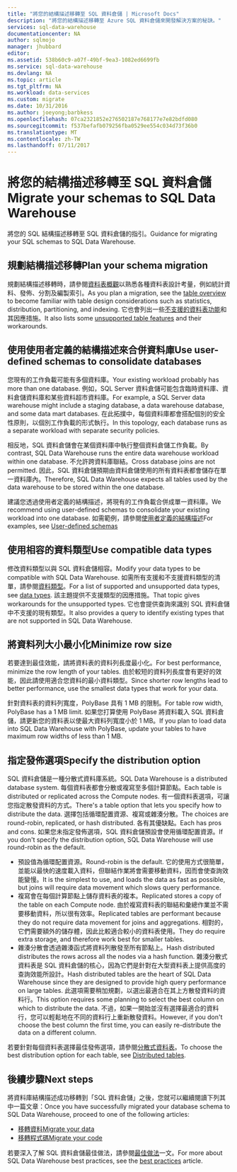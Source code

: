 ```yaml
---
title: "將您的結構描述移轉至 SQL 資料倉儲 | Microsoft Docs"
description: "將您的結構描述移轉至 Azure SQL 資料倉儲來開發解決方案的秘訣。"
services: sql-data-warehouse
documentationcenter: NA
author: sqlmojo
manager: jhubbard
editor: 
ms.assetid: 538b60c9-a07f-49bf-9ea3-1082ed6699fb
ms.service: sql-data-warehouse
ms.devlang: NA
ms.topic: article
ms.tgt_pltfrm: NA
ms.workload: data-services
ms.custom: migrate
ms.date: 10/31/2016
ms.author: joeyong;barbkess
ms.openlocfilehash: 07ca2321852e276502187e768177e7e82bdfd080
ms.sourcegitcommit: f537befafb079256fba0529ee554c034d73f36b0
ms.translationtype: MT
ms.contentlocale: zh-TW
ms.lasthandoff: 07/11/2017
---
```

# <a name="migrate-your-schemas-to-sql-data-warehouse"></a><span data-ttu-id="59a52-103">將您的結構描述移轉至 SQL 資料倉儲</span><span class="sxs-lookup"><span data-stu-id="59a52-103">Migrate your schemas to SQL Data Warehouse</span></span>
<span data-ttu-id="59a52-104">將您的 SQL 結構描述移轉至 SQL 資料倉儲的指引。</span><span class="sxs-lookup"><span data-stu-id="59a52-104">Guidance for migrating your SQL schemas to SQL Data Warehouse.</span></span> 

## <a name="plan-your-schema-migration"></a><span data-ttu-id="59a52-105">規劃結構描述移轉</span><span class="sxs-lookup"><span data-stu-id="59a52-105">Plan your schema migration</span></span>

<span data-ttu-id="59a52-106">規劃結構描述移轉時，請參閱[資料表概觀][table overview]以熟悉各種資料表設計考量，例如統計資料、發佈、分割及編製索引。</span><span class="sxs-lookup"><span data-stu-id="59a52-106">As you plan a migration, see the [table overview][table overview] to become familiar with table design considerations such as statistics, distribution, partitioning, and indexing.</span></span>  <span data-ttu-id="59a52-107">它也會列出一些[不支援的資料表功能][unsupported table features]和其因應措施。</span><span class="sxs-lookup"><span data-stu-id="59a52-107">It also lists some [unsupported table features][unsupported table features] and their workarounds.</span></span>

## <a name="use-user-defined-schemas-to-consolidate-databases"></a><span data-ttu-id="59a52-108">使用使用者定義的結構描述來合併資料庫</span><span class="sxs-lookup"><span data-stu-id="59a52-108">Use user-defined schemas to consolidate databases</span></span>

<span data-ttu-id="59a52-109">您現有的工作負載可能有多個資料庫。</span><span class="sxs-lookup"><span data-stu-id="59a52-109">Your existing workload probably has more than one database.</span></span> <span data-ttu-id="59a52-110">例如，SQL Server 資料倉儲可能包含臨時資料庫、資料倉儲資料庫和某些資料超市資料庫。</span><span class="sxs-lookup"><span data-stu-id="59a52-110">For example, a SQL Server data warehouse might include a staging database, a data warehouse database, and some data mart databases.</span></span> <span data-ttu-id="59a52-111">在此拓撲中，每個資料庫都會搭配個別的安全性原則，以個別工作負載的形式執行。</span><span class="sxs-lookup"><span data-stu-id="59a52-111">In this topology, each database runs as a separate workload with separate security policies.</span></span>

<span data-ttu-id="59a52-112">相反地，SQL 資料倉儲會在某個資料庫中執行整個資料倉儲工作負載。</span><span class="sxs-lookup"><span data-stu-id="59a52-112">By contrast, SQL Data Warehouse runs the entire data warehouse workload within one database.</span></span> <span data-ttu-id="59a52-113">不允許跨資料庫聯結。</span><span class="sxs-lookup"><span data-stu-id="59a52-113">Cross database joins are not permitted.</span></span> <span data-ttu-id="59a52-114">因此，SQL 資料倉儲預期由資料倉儲使用的所有資料表都會儲存在單一資料庫內。</span><span class="sxs-lookup"><span data-stu-id="59a52-114">Therefore, SQL Data Warehouse expects all tables used by the data warehouse to be stored within the one database.</span></span>

<span data-ttu-id="59a52-115">建議您透過使用者定義的結構描述，將現有的工作負載合併成單一資料庫。</span><span class="sxs-lookup"><span data-stu-id="59a52-115">We recommend using user-defined schemas to consolidate your existing workload into one database.</span></span> <span data-ttu-id="59a52-116">如需範例，請參閱[使用者定義的結構描述](sql-data-warehouse-develop-user-defined-schemas.md)</span><span class="sxs-lookup"><span data-stu-id="59a52-116">For examples, see [User-defined schemas](sql-data-warehouse-develop-user-defined-schemas.md)</span></span>

## <a name="use-compatible-data-types"></a><span data-ttu-id="59a52-117">使用相容的資料類型</span><span class="sxs-lookup"><span data-stu-id="59a52-117">Use compatible data types</span></span>
<span data-ttu-id="59a52-118">修改資料類型以與 SQL 資料倉儲相容。</span><span class="sxs-lookup"><span data-stu-id="59a52-118">Modify your data types to be compatible with SQL Data Warehouse.</span></span> <span data-ttu-id="59a52-119">如需所有支援和不支援資料類型的清單，請參閱[資料類型][data types]。</span><span class="sxs-lookup"><span data-stu-id="59a52-119">For a list of supported and unsupported data types, see [data types][data types].</span></span> <span data-ttu-id="59a52-120">該主題提供不支援類型的因應措施。</span><span class="sxs-lookup"><span data-stu-id="59a52-120">That topic gives workarounds for the unsupported types.</span></span> <span data-ttu-id="59a52-121">它也會提供查詢來識別 SQL 資料倉儲中不支援的現有類型。</span><span class="sxs-lookup"><span data-stu-id="59a52-121">It also provides a query to identify existing types that are not supported in SQL Data Warehouse.</span></span>

## <a name="minimize-row-size"></a><span data-ttu-id="59a52-122">將資料列大小最小化</span><span class="sxs-lookup"><span data-stu-id="59a52-122">Minimize row size</span></span>
<span data-ttu-id="59a52-123">若要達到最佳效能，請將資料表的資料列長度最小化。</span><span class="sxs-lookup"><span data-stu-id="59a52-123">For best performance, minimize the row length of your tables.</span></span> <span data-ttu-id="59a52-124">由於較短的資料列長度會有更好的效能，因此請使用適合您資料的最小資料類型。</span><span class="sxs-lookup"><span data-stu-id="59a52-124">Since shorter row lengths lead to better performance, use the smallest data types that work for your data.</span></span> 

<span data-ttu-id="59a52-125">針對資料表的資料列寬度，PolyBase 具有 1 MB 的限制。</span><span class="sxs-lookup"><span data-stu-id="59a52-125">For table row width, PolyBase has a 1 MB limit.</span></span>  <span data-ttu-id="59a52-126">如果您打算使用 PolyBase 將資料載入 SQL 資料倉儲，請更新您的資料表以使最大資料列寬度小於 1 MB。</span><span class="sxs-lookup"><span data-stu-id="59a52-126">If you plan to load data into SQL Data Warehouse with PolyBase, update your tables to have maximum row widths of less than 1 MB.</span></span> 

<!--
- For example, this table uses variable length data but the largest possible size of the row is still less than 1 MB. PolyBase will load data into this table.

- This table uses variable length data and the defined row width is less than one MB. When loading rows, PolyBase allocates the full length of the variable-length data. The full length of this row is greater than one MB.  PolyBase will not load data into this table.  

-->

## <a name="specify-the-distribution-option"></a><span data-ttu-id="59a52-127">指定發佈選項</span><span class="sxs-lookup"><span data-stu-id="59a52-127">Specify the distribution option</span></span>
<span data-ttu-id="59a52-128">SQL 資料倉儲是一種分散式資料庫系統。</span><span class="sxs-lookup"><span data-stu-id="59a52-128">SQL Data Warehouse is a distributed database system.</span></span> <span data-ttu-id="59a52-129">每個資料表都會分散或複寫至多個計算節點。</span><span class="sxs-lookup"><span data-stu-id="59a52-129">Each table is distributed or replicated across the Compute nodes.</span></span> <span data-ttu-id="59a52-130">有一個資料表選項，可讓您指定散發資料的方式。</span><span class="sxs-lookup"><span data-stu-id="59a52-130">There's a table option that lets you specify how to distribute the data.</span></span> <span data-ttu-id="59a52-131">選擇包括循環配置資源、複寫或雜湊分散。</span><span class="sxs-lookup"><span data-stu-id="59a52-131">The choices are  round-robin, replicated, or hash distributed.</span></span> <span data-ttu-id="59a52-132">各有其優缺點。</span><span class="sxs-lookup"><span data-stu-id="59a52-132">Each has pros and cons.</span></span> <span data-ttu-id="59a52-133">如果您未指定發佈選項，SQL 資料倉儲預設會使用循環配置資源。</span><span class="sxs-lookup"><span data-stu-id="59a52-133">If you don't specify the distribution option, SQL Data Warehouse will use round-robin as the default.</span></span>

- <span data-ttu-id="59a52-134">預設值為循環配置資源。</span><span class="sxs-lookup"><span data-stu-id="59a52-134">Round-robin is the default.</span></span> <span data-ttu-id="59a52-135">它的使用方式很簡單，並能以最快的速度載入資料，但聯結作業將會需要移動資料，因而會使查詢效能變慢。</span><span class="sxs-lookup"><span data-stu-id="59a52-135">It is the simplest to use, and loads the data as fast as possible, but joins will require data movement which slows query performance.</span></span>
- <span data-ttu-id="59a52-136">複寫會在每個計算節點上儲存資料表的複本。</span><span class="sxs-lookup"><span data-stu-id="59a52-136">Replicated stores a copy of the table on each Compute node.</span></span> <span data-ttu-id="59a52-137">由於複寫資料表的聯結和彙總作業並不需要移動資料，所以很有效率。</span><span class="sxs-lookup"><span data-stu-id="59a52-137">Replicated tables are performant because they do not require data movement for joins and aggregations.</span></span> <span data-ttu-id="59a52-138">相對的，它們需要額外的儲存體，因此比較適合較小的資料表使用。</span><span class="sxs-lookup"><span data-stu-id="59a52-138">They do require extra storage, and therefore work best for smaller tables.</span></span>
- <span data-ttu-id="59a52-139">雜湊分散會透過雜湊函式將資料列散發至所有節點上。</span><span class="sxs-lookup"><span data-stu-id="59a52-139">Hash distributed distributes the rows across all the nodes via a hash function.</span></span> <span data-ttu-id="59a52-140">雜湊分散式資料表是 SQL 資料倉儲的核心，因為它們是針對在大型資料表上提供高度的查詢效能所設計。</span><span class="sxs-lookup"><span data-stu-id="59a52-140">Hash distributed tables are the heart of SQL Data Warehouse since they are designed to provide high query performance on large tables.</span></span> <span data-ttu-id="59a52-141">此選項需要稍加規劃，以選出最適合在其上方散發資料的資料行。</span><span class="sxs-lookup"><span data-stu-id="59a52-141">This option requires some planning to select the best column on which to distribute the data.</span></span> <span data-ttu-id="59a52-142">不過，如果一開始並沒有選擇最適合的資料行，您可以輕鬆地在不同的資料行上重新散發資料。</span><span class="sxs-lookup"><span data-stu-id="59a52-142">However, if you don't choose the best column the first time, you can easily re-distribute the data on a different column.</span></span> 

<span data-ttu-id="59a52-143">若要針對每個資料表選擇最佳發佈選項，請參閱[分散式資料表](sql-data-warehouse-tables-distribute.md)。</span><span class="sxs-lookup"><span data-stu-id="59a52-143">To choose the best distribution option for each table, see [Distributed tables](sql-data-warehouse-tables-distribute.md).</span></span>


## <a name="next-steps"></a><span data-ttu-id="59a52-144">後續步驟</span><span class="sxs-lookup"><span data-stu-id="59a52-144">Next steps</span></span>
<span data-ttu-id="59a52-145">將資料庫結構描述成功移轉到「SQL 資料倉儲」之後，您就可以繼續閱讀下列其中一篇文章：</span><span class="sxs-lookup"><span data-stu-id="59a52-145">Once you have successfully migrated your database schema to SQL Data Warehouse, proceed to one of the following articles:</span></span>

* <span data-ttu-id="59a52-146">[移轉資料][Migrate your data]</span><span class="sxs-lookup"><span data-stu-id="59a52-146">[Migrate your data][Migrate your data]</span></span>
* <span data-ttu-id="59a52-147">[移轉程式碼][Migrate your code]</span><span class="sxs-lookup"><span data-stu-id="59a52-147">[Migrate your code][Migrate your code]</span></span>

<span data-ttu-id="59a52-148">若要深入了解 SQL 資料倉儲最佳做法，請參閱[最佳做法][best practices]一文。</span><span class="sxs-lookup"><span data-stu-id="59a52-148">For more about SQL Data Warehouse best practices, see the [best practices][best practices] article.</span></span>

<!--Image references-->

<!--Article references-->
[Migrate your code]: ./sql-data-warehouse-migrate-code.md
[Migrate your data]: ./sql-data-warehouse-migrate-data.md
[best practices]: ./sql-data-warehouse-best-practices.md
[table overview]: ./sql-data-warehouse-tables-overview.md
[unsupported table features]: ./sql-data-warehouse-tables-overview.md#unsupported-table-features
[data types]: ./sql-data-warehouse-tables-data-types.md
[unsupported data types]: ./sql-data-warehouse-tables-data-types.md#unsupported-data-types

<!--MSDN references-->


<!--Other Web references-->
